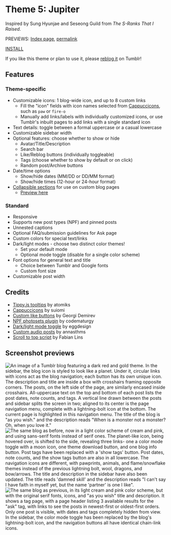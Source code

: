 # Theme 5: Jupiter

Inspired by Sung Hyunjae and Seseong Guild from *The S-Ranks That I Raised*.

PREVIEWS: [Index page](https://starlightpreviews.tumblr.com/theme5), [permalink](https://starlightpreviews.tumblr.com/theme5/permalink)

[INSTALL](https://raw.githubusercontent.com/wovenstarlight/tumblr-themes/main/theme5/theme5.html)

If you like this theme or plan to use it, please [reblog it](https://starlightthemes.tumblr.com/post/676897196701024256/theme-5-jupiter) on Tumblr!

## Features
### Theme-specific
- Customizable icons: 1 blog-wide icon, and up to 8 custom links
	- Fill the "icon" fields with icon names selected from [Cappuccicons](https://cappuccicons.com/), such as `paw` or `fire-o`
	- Manually add links/labels with individually customized icons, or use Tumblr's inbuilt pages to add links with a single standard icon
- Text details: toggle between a formal uppercase or a casual lowercase
- Customizable sidebar width
- Optional features: choose whether to show or hide
	- Avatar/Title/Description
	- Search bar
	- Like/Reblog buttons (individually toggleable)
	- Tags (choose whether to show by default or on click)
	- Random post/Archive buttons
- Date/time options
	- Show/hide dates (MM/DD or DD/MM format)
	- Show/hide times (12-hour or 24-hour format)
- [Collapsible sections](https://wovenstarlight.github.io/tumblr-themes/collapsibles/) for use on custom blog pages
	- [Preview here](https://starlightpreviews.tumblr.com/theme5/collapsibles)

### Standard
- Responsive
- Supports new post types (NPF) and pinned posts
- Unnested captions
- Optional FAQ/submission guidelines for Ask page
- Custom colors for special text/links
- Dark/light modes - choose two distinct color themes!
	- Set your default mode
	- Optional mode toggle (disable for a single color scheme)
- Font options for general text and title
	- Choice between Tumblr and Google fonts
	- Custom font size
- Customizable post width

## Credits
- [Tippy.js tooltips](https://atomiks.github.io/tippyjs) by atomiks
- [Cappuccicons](https://cappuccicons.com/) by suiomi
- [Custom like buttons](https://demirev.cubthemes.com/post/106345243051/changing-like-and-reblog-button-colors-revisited) by Georgi Demirev
- [NPF photosets plugin](https://codematurgy.tumblr.com/post/643394597477875713/npfphotosets-plugin) by codematurgy
- [Dark/light mode toggle](https://eggdesign.tumblr.com/post/186889223257/day-night-mode-tutorial-after-featuring-a) by eggdesign
- [Custom audio posts](https://annasthms.tumblr.com/more/js/customaudio/new) by annasthms
- [Scroll to top script](https://github.com/FabianLins/scrolltotop_arrow_jquery) by Fabian Lins

## Screenshot previews
![An image of a Tumblr blog featuring a dark red and gold theme. In the sidebar, the blog icon is styled to look like a planet. Under it, circular links with icons act as the blog navigation; each button has its own unique icon. The description and title are inside a box with crosshairs framing opposite corners. The posts, on the left side of the page, are similarly encased inside crosshairs. All-uppercase text on the top and bottom of each post lists the post dates, note counts, and tags. A vertical line drawn between the posts and sidebar splits the screen in two; aligned to its center is the page navigation menu, complete with a lightning-bolt icon at the bottom. The current page is highlighted in this navigation menu. The title of the blog is "as you wish." and the description reads "When is a monster not a monster? Oh, when you love it."](https://github.com/wovenstarlight/tumblr-themes/blob/main/theme5/theme5_screenshot1dark.png?raw=true)
![The same blog as before, now in a light color scheme of cream and pink, and using sans-serif fonts instead of serif ones. The planet-like icon, being hovered over, is shifted to the side, revealing three links- one a color mode toggle with a moon icon, one theme download button, and one blog info button. Post tags have been replaced with a 'show tags' button. Post dates, note counts, and the show tags button are also in all lowercase. The navigation icons are different, with pawprints, animals, and flame/snowflake themes instead of the previous lightning bolt, wool, dragons, and bow/arrows. The title and description in the sidebar have also been updated. The title reads 'damned skill' and the description reads "I can't say I have faith in myself yet, but the name 'partner' is one I like".](https://github.com/wovenstarlight/tumblr-themes/blob/main/theme5/theme5_screenshot2light.png?raw=true)
![The same blog as previous, in its light cream and pink color scheme, but with the original serif fonts, icons, and "as you wish" title and description. It shows a tag page, with a page header listing 3 available results for the "ask" tag, with links to see the posts in newest-first or oldest-first orders. Only one post is visible, with dates and tags completely hidden from view. In the sidebar, the color mode toggle has been replaced by the blog's lightning-bolt icon, and the navigation buttons all have identical chain-link icons.](https://github.com/wovenstarlight/tumblr-themes/blob/main/theme5/theme5_screenshot3light.png?raw=true)